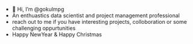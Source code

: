 - 👋 Hi, I’m @gokulmpg
- An enthuastics data scientist and project management professional
- reach out to me if you have interesting projects, colloboration or some challenging oppurtunities
- Happy NewYear & Happy Christmas
